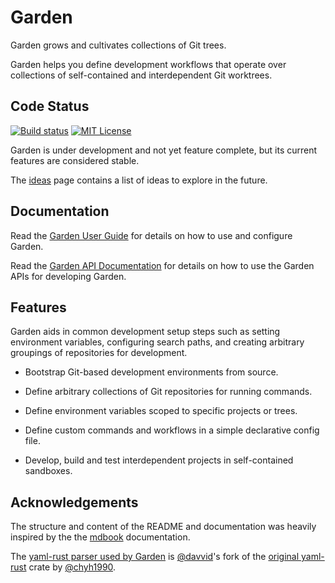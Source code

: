 # Garden

Garden grows and cultivates collections of Git trees.

Garden helps you define development workflows that operate over collections of
self-contained and interdependent Git worktrees.

## Code Status

[![Build status](https://github.com/davvid/garden/actions/workflows/ci.yml/badge.svg?branch=main&event=push)](https://github.com/davvid/garden/actions/workflows/ci.yml)
[![MIT License](https://img.shields.io/github/license/davvid/garden.svg)](LICENSE)

Garden is under development and not yet feature complete, but its current features are
considered stable.

The [ideas](doc/ideas.md) page contains a list of ideas to explore in the future.


## Documentation

Read the [Garden User Guide](https://davvid.github.io/garden)
for details on how to use and configure Garden.

Read the [Garden API Documentation](https://docs.rs/garden-tools/)
for details on how to use the Garden APIs for developing Garden.


## Features

Garden aids in common development setup steps such as setting environment
variables, configuring search paths, and creating arbitrary groupings of
repositories for development.

* Bootstrap Git-based development environments from source.

* Define arbitrary collections of Git repositories for running commands.

* Define environment variables scoped to specific projects or trees.

* Define custom commands and workflows in a simple declarative config file.

* Develop, build and test interdependent projects in self-contained sandboxes.


## Acknowledgements

The structure and content of the README and documentation was heavily inspired
by the the [mdbook](https://github.com/rust-lang/mdBook) documentation.

The [yaml-rust parser used by Garden](https://github.com/davvid/yaml-rust)
is [@davvid](https://github.com/davvid)'s fork of the
[original yaml-rust](https://github.com/chyh1990/yaml-rust) crate by
[@chyh1990](https://github.com/chyh1990).
